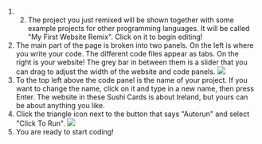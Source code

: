 1. 2. The project you just remixed will be shown together with some example projects for other programming languages. It will be called "My First Website Remix". Click on it to begin editing!
3. The main part of the page is broken into two panels. On the left is where you write your code. The different code files appear as tabs. On the right is your website! The grey bar in between them is a slider that you can drag to adjust the width of the website and code panels. ![](/assets/TrinketProjectEditingShorter.png)
4. To the top left above the code panel is the name of your project. If you want to change the name, click on it and type in a new name, then press Enter. The website in these Sushi Cards is about Ireland, but yours can be about anything you like.
5. Click the triangle icon next to the  button that says "Autorun" and select "Click To Run". ![](/assets/ClickToRunWide.png)
6. You are ready to start coding!



